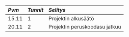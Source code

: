 |*Pvm*	|*Tunnit*	|*Selitys*	|
|:------|:----------|:----------|
|15.11	|1			|Projektin alkusäätö	|
|20.11	|2			|Projektin peruskoodasu jatkuu|